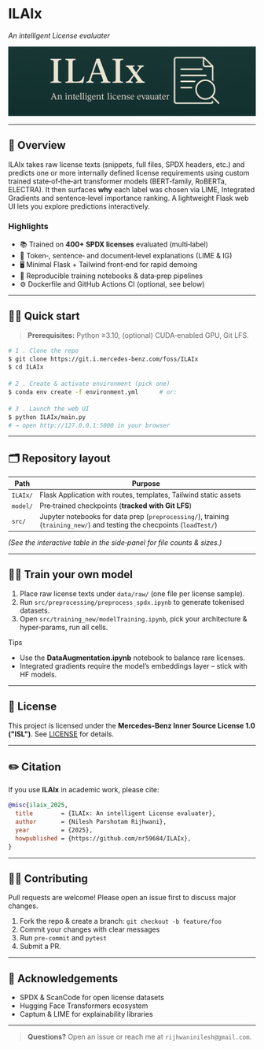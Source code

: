 # ILAIx

*An intelligent License evaluater*

![banner](banner.png) <!-- optional: replace with your own banner or remove -->

---

## 🚀 Overview

ILAIx takes raw license texts (snippets, full files, SPDX headers, etc.) and predicts one or more internally defined license requirements using custom trained state‑of‑the‑art transformer models (BERT‑family, RoBERTa, ELECTRA). It then surfaces **why** each label was chosen via LIME, Integrated Gradients and sentence‑level importance ranking. A lightweight Flask web UI lets you explore predictions interactively.

### Highlights

* 📚 Trained on **400+ SPDX licenses** evaluated (multi‑label)
* 🔎 Token‑, sentence‑ and document‑level explanations (LIME & IG)
* 🖥️ Minimal Flask + Tailwind front‑end for rapid demoing
* 🧪 Reproducible training notebooks & data‑prep pipelines
* ⚙️ Dockerfile and GitHub Actions CI (optional, see below)

---

## 🏃‍♂️ Quick start

> **Prerequisites:** Python ≥3.10, (optional) CUDA‑enabled GPU, Git LFS.

```bash
# 1 . Clone the repo
$ git clone https://git.i.mercedes-benz.com/foss/ILAIx
$ cd ILAIx

# 2 . Create & activate environment (pick one)
$ conda env create -f environment.yml      # or:

# 3 . Launch the web UI
$ python ILAIx/main.py
# → open http://127.0.0.1:5000 in your browser
```

---

## 🗂️ Repository layout

| Path                                   | Purpose                                                                           |
| -------------------------------------- | --------------------------------------------------------------------------------- |
| `ILAIx/`                               | Flask Application with routes, templates, Tailwind static assets                  |
| `model/`                               | Pre‑trained checkpoints (**tracked with Git LFS**)                                |
| `src/`                                 | Jupyter notebooks for data prep (`preprocessing/`), training (`training_new/`) and testing the checpoints (`loadTest/`) |

*(See the interactive table in the side‑panel for file counts & sizes.)*

---

## 🧑‍💻 Train your own model

1. Place raw license texts under `data/raw/` (one file per license sample).
2. Run `src/preprocessing/preprocess_spdx.ipynb` to generate tokenised datasets.
3. Open `src/training_new/modelTraining.ipynb`, pick your architecture & hyper‑params, run all cells.

Tips

* Use the **DataAugmentation.ipynb** notebook to balance rare licenses.
* Integrated gradients require the model’s embeddings layer – stick with HF models.

---

## 📜 License

<!-- TODO: choose one (MIT shown here) -->

This project is licensed under the **Mercedes-Benz Inner Source License 1.0 ("ISL")**. See [LICENSE](LICENSE) for details.

---

## ✏️ Citation

If you use **ILAIx** in academic work, please cite:

```bibtex
@misc{ilaix_2025,
  title        = {ILAIx: An intelligent License evaluater},
  author       = {Nilesh Parshotam Rijhwani},
  year         = {2025},
  howpublished = {https://github.com/nr59684/ILAIx},
}
```

---

## 🙋‍♀️ Contributing

Pull requests are welcome! Please open an issue first to discuss major changes.

1. Fork the repo & create a branch: `git checkout -b feature/foo`
2. Commit your changes with clear messages
3. Run `pre-commit` and `pytest`
4. Submit a PR.

---

## 🤝 Acknowledgements

* SPDX & ScanCode for open license datasets
* Hugging Face Transformers ecosystem
* Captum & LIME for explainability libraries

---

> **Questions?** Open an issue or reach me at `rijhwaninilesh@gmail.com`.
